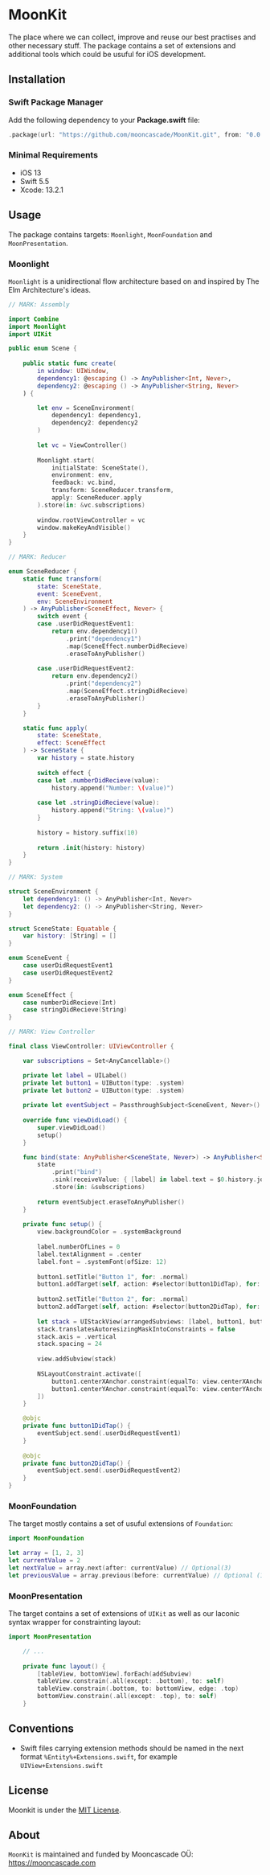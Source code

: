 # MoonKit

The place where we can collect, improve and reuse our best practises and other necessary stuff.
The package contains a set of extensions and additional tools which could be usuful for iOS development.  

## Installation

### Swift Package Manager

Add the following dependency to your **Package.swift** file:

```swift
.package(url: "https://github.com/mooncascade/MoonKit.git", from: "0.0.1")
```

### Minimal Requirements

* iOS 13
* Swift 5.5
* Xcode: 13.2.1

## Usage

The package contains targets: `Moonlight`, `MoonFoundation` and `MoonPresentation`.

### Moonlight

`Moonlight` is a unidirectional flow architecture based on and inspired by The Elm Architecture's ideas.

```swift
// MARK: Assembly

import Combine
import Moonlight
import UIKit

public enum Scene {
    
    public static func create(
        in window: UIWindow,
        dependency1: @escaping () -> AnyPublisher<Int, Never>,
        dependency2: @escaping () -> AnyPublisher<String, Never>
    ) {

        let env = SceneEnvironment(
            dependency1: dependency1,
            dependency2: dependency2
        )
        
        let vc = ViewController()
        
        Moonlight.start(
            initialState: SceneState(),
            environment: env,
            feedback: vc.bind,
            transform: SceneReducer.transform,
            apply: SceneReducer.apply
        ).store(in: &vc.subscriptions)
        
        window.rootViewController = vc
        window.makeKeyAndVisible()
    }
}

// MARK: Reducer

enum SceneReducer {
    static func transform(
        state: SceneState,
        event: SceneEvent,
        env: SceneEnvironment
    ) -> AnyPublisher<SceneEffect, Never> {
        switch event {
        case .userDidRequestEvent1:
            return env.dependency1()
                .print("dependency1")
                .map(SceneEffect.numberDidRecieve)
                .eraseToAnyPublisher()
            
        case .userDidRequestEvent2:
            return env.dependency2()
                .print("dependency2")
                .map(SceneEffect.stringDidRecieve)
                .eraseToAnyPublisher()
        }
    }

    static func apply(
        state: SceneState,
        effect: SceneEffect
    ) -> SceneState {
        var history = state.history
        
        switch effect {
        case let .numberDidRecieve(value):
            history.append("Number: \(value)")
            
        case let .stringDidRecieve(value):
            history.append("String: \(value)")
        }
        
        history = history.suffix(10)
        
        return .init(history: history)
    }
}

// MARK: System 

struct SceneEnvironment {
    let dependency1: () -> AnyPublisher<Int, Never>
    let dependency2: () -> AnyPublisher<String, Never>
}

struct SceneState: Equatable {
    var history: [String] = []
}

enum SceneEvent {
    case userDidRequestEvent1
    case userDidRequestEvent2
}

enum SceneEffect {
    case numberDidRecieve(Int)
    case stringDidRecieve(String)
}

// MARK: View Controller

final class ViewController: UIViewController {

    var subscriptions = Set<AnyCancellable>()

    private let label = UILabel()
    private let button1 = UIButton(type: .system)
    private let button2 = UIButton(type: .system)
    
    private let eventSubject = PassthroughSubject<SceneEvent, Never>()
    
    override func viewDidLoad() {
        super.viewDidLoad()
        setup()
    }

    func bind(state: AnyPublisher<SceneState, Never>) -> AnyPublisher<SceneEvent, Never> {
        state
            .print("bind")
            .sink(receiveValue: { [label] in label.text = $0.history.joined(separator: "\n") })
            .store(in: &subscriptions)
        
        return eventSubject.eraseToAnyPublisher()
    }
    
    private func setup() {
        view.backgroundColor = .systemBackground
        
        label.numberOfLines = 0
        label.textAlignment = .center
        label.font = .systemFont(ofSize: 12)
        
        button1.setTitle("Button 1", for: .normal)
        button1.addTarget(self, action: #selector(button1DidTap), for: .touchUpInside)
        
        button2.setTitle("Button 2", for: .normal)
        button2.addTarget(self, action: #selector(button2DidTap), for: .touchUpInside)
        
        let stack = UIStackView(arrangedSubviews: [label, button1, button2])
        stack.translatesAutoresizingMaskIntoConstraints = false
        stack.axis = .vertical
        stack.spacing = 24
        
        view.addSubview(stack)
        
        NSLayoutConstraint.activate([
            button1.centerXAnchor.constraint(equalTo: view.centerXAnchor),
            button1.centerYAnchor.constraint(equalTo: view.centerYAnchor)
        ])
    }

    @objc
    private func button1DidTap() {
        eventSubject.send(.userDidRequestEvent1)
    }
    
    @objc
    private func button2DidTap() {
        eventSubject.send(.userDidRequestEvent2)
    }
}
``` 

### MoonFoundation

The target mostly contains a set of usuful extensions of `Foundation`:

```swift
import MoonFoundation

let array = [1, 2, 3]
let currentValue = 2
let nextValue = array.next(after: currentValue) // Optional(3)
let previousValue = array.previous(before: currentValue) // Optional (1)
``` 

### MoonPresentation

The target contains a set of extensions of `UIKit` as well as our laconic syntax wrapper for constrainting layout:

```swift
import MoonPresentation

    // ...
    
    private func layout() {
        [tableView, bottomView].forEach(addSubview)
        tableView.constrain(.all(except: .bottom), to: self)
        tableView.constrain(.bottom, to: bottomView, edge: .top)
        bottomView.constrain(.all(except: .top), to: self)
    }

```

## Conventions

- Swift files carrying extension methods should be named in the next format `%Entity%+Extensions.swift`, for example `UIView+Extensions.swift`

## License

Moonkit is under the [MIT License](LICENSE.md).

## About

`MoonKit` is maintained and funded by Mooncascade OÜ: https://mooncascade.com 
